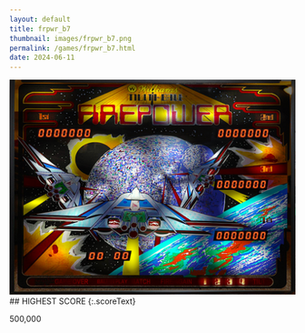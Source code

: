 ```yaml
---
layout: default
title: frpwr_b7
thumbnail: images/frpwr_b7.png
permalink: /games/frpwr_b7.html
date: 2024-06-11
---
```


<img src="../images/frpwr_b7.png" class="gameThumbnail img-fluid mx-auto align-middle">
## HIGHEST SCORE
{:.scoreText}

500,000
